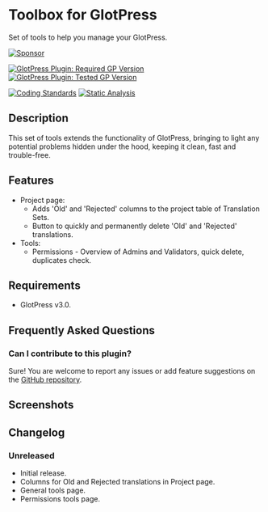 # Toolbox for GlotPress

Set of tools to help you manage your GlotPress.

[![Sponsor](https://img.shields.io/badge/GitHub-🤍%20Sponsor-ea4aaa?logo=github)](https://github.com/sponsors/pedro-mendonca)

[![GlotPress Plugin: Required GP Version](https://img.shields.io/badge/GlotPress%20Required-v3.0-826eb4.svg)](https://wordpress.org/plugins/glotpress/)
[![GlotPress Plugin: Tested GP Version](https://img.shields.io/badge/GlotPress%20Tested-v4.0%20alpha.11-826eb4.svg)](https://github.com/GlotPress/GlotPress/releases/tag/4.0.0-alpha.11)

[![Coding Standards](https://github.com/pedro-mendonca/GP-Toolbox/actions/workflows/coding-standards.yml/badge.svg)](https://github.com/pedro-mendonca/GP-Toolbox/actions/workflows/coding-standards.yml)
[![Static Analysis](https://github.com/pedro-mendonca/GP-Toolbox/actions/workflows/static-analysis.yml/badge.svg)](https://github.com/pedro-mendonca/GP-Toolbox/actions/workflows/static-analysis.yml)

## Description

This set of tools extends the functionality of GlotPress, bringing to light any potential problems hidden under the hood, keeping it clean, fast and trouble-free.

## Features

* Project page:
  * Adds 'Old' and 'Rejected' columns to the project table of Translation Sets.
  * Button to quickly and permanently delete 'Old' and 'Rejected' translations.
* Tools:
  * Permissions - Overview of Admins and Validators, quick delete, duplicates check.

## Requirements

* GlotPress v3.0.

## Frequently Asked Questions

### Can I contribute to this plugin?

Sure! You are welcome to report any issues or add feature suggestions on the [GitHub repository](https://github.com/pedro-mendonca/GP-Toolbox).

## Screenshots

## Changelog

### Unreleased

* Initial release.
* Columns for Old and Rejected translations in Project page.
* General tools page.
* Permissions tools page.
